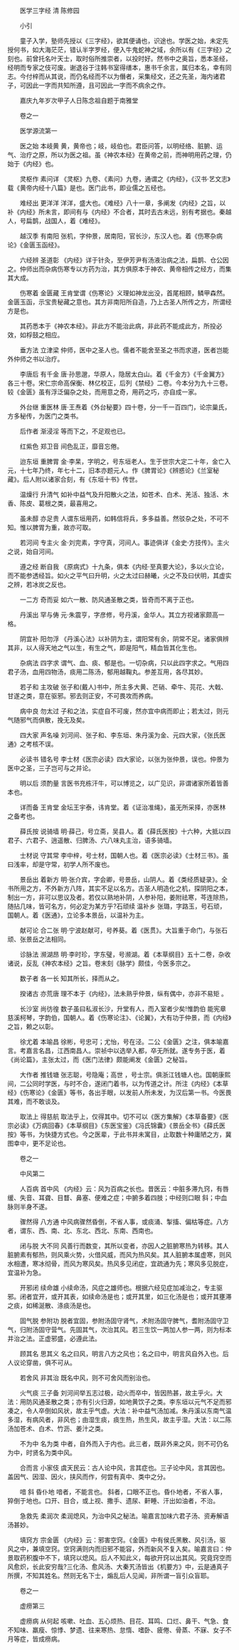 <!-- { "loadSidebar": true } -->


　　医学三字经 清 陈修园

　　小引

　　童子入学，塾师先授以《三字经》，欲其便诵也，识途也。学医之始，未定先授何书，如大海茫茫，错认半字罗经，便入牛鬼蛇神之域，余所以有《三字经》之刻也。前曾托名叶天士，取时俗所推崇者，以投时好。然书中之奥旨，悉本圣经，经明而专家之伎可废。谢退谷于注韩书室得缮本，惠书千余言，属归本名，幸有同志。今付梓而从其说，而仍名经而不以为僭者，采集经文，还之先圣，海内诸君子，可因此一字而共知所遵，且可因此一字而不病余之作。

　　嘉庆九年岁次甲子人日陈念祖自题于南雅堂

　　卷之一

　　医学源流第一

　　医之始 本岐黄 黄，黄帝也；岐，岐伯也。君臣问答，以明经络、脏腑、运气、治疗之原，所以为医之祖。虽《神农本经》在黄帝之前，而神明用药之理，仍始于《内经》也。

　　灵枢作 素问详 《灵枢》九卷、《素问》九卷，通谓之《内经》，《汉书·艺文志》载《黄帝内经十八篇》是也。医门此书，即业儒之五经也。

　　难经出 更洋洋 洋洋，盛大也。《难经》八十一章，多阐发《内经》之旨，以补《内经》所未言，即间有与《内经》不合者，其时去古未远，别有考据也。秦越人，号扁鹊，战国人，着《难经》。

　　越汉季 有南阳 张机，字仲景，居南阳，官长沙，东汉人也。着《伤寒杂病论》《金匮玉函经》。

　　六经辨 圣道彰 《内经》详于针灸，至伊芳尹有汤液治病之法，扁鹊、仓公因之。仲师出而杂病伤寒专以方药为治，其方俱原本于神农、黄帝相传之经方，而集其大成。

　　伤寒着 金匮藏 王肯堂谓《伤寒论》义理如神龙出没，首尾相顾，鳞甲森然。金匮玉函，示宝贵秘藏之意也。其方非南阳所自造，乃上古圣人所传之方，所谓经方是也。

　　其药悉本于《神农本经》。非此方不能治此病，非此药不能成此方，所投必效，如桴鼓之相应。

　　垂方法 立津梁 仲师，医中之圣人也。儒者不能舍至圣之书而求道，医者岂能外仲师之书以治疗。

　　李唐后 有千金 唐·孙思邈，华原人，隐居太白山。着《千金方》《千金翼方》各三十卷。宋仁宗命高保衡、林亿校正，后列《禁经》二卷。今本分为九十三卷。较《金匮》虽有浮泛偏杂之处，而用意之奇，用药之巧，亦自成一家。

　　外台继 重医林 唐·王焘着《外台秘要》四十卷，分一千一百四门，论宗巢氏，方多秘传，为医门之类书。

　　后作者 渐浸淫 等而下之，不足观也已。

　　红紫色 郑卫音 间色乱正，靡音忘倦。

　　迨东垣 重脾胃 金·李杲，字明之，号东垣老人。生于世宗大定二十年，金亡入元，十七年乃终，年七十二，旧本亦题元人。作《脾胃论》《辨惑论》《兰室秘藏》。后人附以诸家合刻，有《东垣十书》传世。

　　温燥行 升清气 如补中益气及升阳散火之法，如苍术、白术、羌活、独活、木香、陈皮、葛根之类，最喜用之。

　　虽未醇 亦足贵 人谓东垣用药，如韩信将兵，多多益善。然驳杂之处，不可不知。惟以脾胃为重，故亦可取。

　　若河间 专主火 金·刘完素，字守真，河间人。事迹俱详《金史·方技传》。主火之说，始自河间。

　　遵之经 断自我 《原病式》十九条，俱本《内经·至真要大论》，多以火立论，而不能参透经旨。如火之平气曰升明，火之太过曰赫曦，火之不及曰伏明，其虚实之辨，若冰炭之反也。

　　一二方 奇而妥 如六一散、防风通圣散之类，皆奇而不离于正也。

　　丹溪出 罕与俦 元·朱震亨，字彦修，号丹溪，金华人。其立方视诸家颇高一格。

　　阴宜补 阳勿浮 《丹溪心法》以补阴为主，谓阳常有余，阴常不足。诸家俱辨其非，以人得天地之气以生，有生之气，即是阳气，精血皆其化生也。

　　杂病法 四字求 谓气、血、痰、郁是也。一切杂病，只以此四字求之。气用四君子汤，血用四物汤，痰用二陈汤，郁用越鞠丸。参差互用，各尽其妙。

　　若子和 主攻破 张子和(戴人)书中，所主多大黄、芒硝、牵牛、芫花、大戟、甘遂之类，意在驱邪。邪去则正安，不可畏攻而养病。

　　病中良 勿太过 子和之法，实症自不可废，然亦宜中病而即止；若太过，则元气随邪气而俱散，挽无及矣。

　　四大家 声名噪 刘河间、张子和、李东垣、朱丹溪为金、元四大家，《张氏医通》之考核不误。

　　必读书 错名号 李士材《医宗必读》四大家论，以张为张仲景，误也。仲景为医中之圣，三子岂可与之并论。

　　明以后 须酌量 言医书充栋汗牛，可以博览之，以广见识，非谓诸家所着皆善本也。

　　详而备 王肯堂 金坛王宇泰，讳肯堂。着《证治准绳》，虽无所采择，亦医林之备考也。

　　薛氏按 说骑墙 明·薛己，号立斋，吴县人。着《薛氏医按》十六种，大抵以四君子、六君子、逍遥散、归脾汤、六八味丸主治，语多骑墙。

　　士材说 守其常 李中梓，号士材，国朝人也。着《医宗必读》《士材三书》。虽曰浅率，却是守常，初学人所不废也。

　　景岳出 着新方 明·张介宾，字会卿，号景岳，山阴人。着《类经质疑录》。全书所用之方，不外新方八阵，其实不足以名方。古圣人明造化之机，探阴阳之本，制出一方，非可以思议及者。若仅以熟地补阴，人参补阳，姜附祛寒，芩连除热，随拈几味，皆可名方，何必定为某方乎?石顽续 温补乡 张璐，字路玉，号石顽，国朝人。着《医通》，立论多本景岳，以温补为主。

　　献可论 合二张 明·宁波赵献可，号养葵。着《医贯》。大旨重于命门，与张石顽、张景岳之法相同。

　　诊脉法 濒湖昂 明·李时珍，字东璧，号濒湖。着《本草纲目》五十二卷，杂收诸说，反乱《神农本经》之旨。卷末刻《脉学》颇佳，今医多宗之。

　　数子者 各一长 知其所长，择而从之。

　　揆诸古 亦荒唐 理不本于《内经》，法未熟乎仲景，纵有偶中，亦非不易矩 。

　　长沙室 尚彷徨 数子虽曰私淑长沙，升堂有人，而入室者少矣!惟韵伯 能宪章 慈溪柯琴，字韵伯，国朝人。着《伤寒论注》、《论翼》，大有功于仲景，而《内经》之旨，赖之以彰。

　　徐尤着 本喻昌 徐彬，号忠可；尤怡，号在泾。二公《金匮》之注，俱本喻嘉言。考嘉言名昌，江西南昌人。崇祯中以选举入都，卒无所就。遂专务于医，着《尚论篇》，主张太过，而《医门法律》颇能阐发《金匮》之秘旨。

　　大作者 推钱塘 张志聪，号隐庵；高世 ，号士宗。俱浙江钱塘人也。国朝康熙间，二公同时学医，与时不合，遂闭门着书，以为传道之计。所注《内经》《本草经》《伤寒论》《金匮》等书，各出手眼，以发前人所未发，为汉后第一书。今医畏其难，而不敢谈及。

　　取法上 得慈航 取法乎上，仅得其中。切不可以《医方集解》《本草备要》《医宗必读》《万病回春》《本草纲目》《东医宝鉴》《冯氏锦囊》《景岳全书》《薛氏医按》等书，为快捷方式也。今之医辈，于此书并未寓目，止取数十种庸陋之方，冀图幸中，更不足论也。

　　卷之一

　　中风第二

　　人百病 首中风 《内经》云：风为百病之长也。昔医云：中脏多滞九窍，有唇缓、失音、耳聋、目瞀、鼻塞、便难之症；中腑多着四肢；中经则口眼 斜；中血脉则半身不遂。

　　骤然得 八方通 中风病骤然昏倒，不省人事，或痰涌、掣搐、偏枯等症。八方者，谓东、西、南、北、东北、西北、东南、西南也。

　　闭与脱 大不同 风善行而数变，其所以变者，亦因人之脏腑寒热为转移。其人脏腑素有郁热，则风乘火势，火借风威，而风为热风矣。其人脏腑本属虚寒，则风水相遭，寒冰彻骨，而风为寒风矣。热风多见闭症，宜疏通为先；寒风多见脱症，宜温补为急。

　　开邪闭 续命雄 小续命汤，风症之雄师也。根据六经见症加减治之，专主驱邪。闭者宜开，或开其表，如续命汤是也；或开其里，如三化汤是也；或开其壅滞之痰，如稀涎散、涤痰汤是也。

　　固气脱 参附功 脱者宜固，参附汤固守肾气，术附汤固守脾气，耆附汤固守卫气，归附汤固守营气。先固其气，次治其风。若三生饮一两加人参一两，则为标本并治之法。正虚邪盛，必遵此法。

　　顾其名 思其义 名之曰风，明言八方之风也；名之曰中，明言风自外入也。后人议论穿凿，俱不可从。

　　若舍风 非其治 既名中风，则不可舍风而别治也。

　　火气痰 三子备 刘河间举五志过极，动火而卒中，皆因热甚，故主乎火。大法：用防风通圣散之类；亦有引火归源，如地黄饮子之类。李东垣以元气不足而邪凑之，令人卒倒如风状，故主乎气虚。大法：补中益气汤加减。朱丹溪以东南气温多湿，有病风者，非风也；由湿生痰，痰生热，热生风，故主乎湿。大法：以二陈汤加苍术、白术、竹沥、姜汁之类。

　　不为中 名为类 中者，自外而入于内也。此三者，既非外来之风，则不可仍名为中，时贤名为类中风。

　　合而言 小家伎 虞天民云：古人论中风，言其症也。三子论中风，言其因也。盖因气、因湿、因火，挟风而作，何尝有真中、类中之分。

　　喑 斜 昏仆地 喑者，不能言也。 斜者，口眼不正也。昏仆地者，不省人事，猝倒于地也。口开、目合，或上视、撒手、遗尿、鼾睡、汗出如油者，不治。

　　急救先 柔润次 柔润熄风，为治中风之秘法。喻嘉言加味六君子汤、资寿解语汤甚妙。

　　填窍方 宗金匮 《内经》云：邪害空窍。《金匮》中有侯氏黑散、风引汤，驱风之中，兼填空窍。空窍满则内而旧邪不能容，外而新风不复入矣。喻嘉言曰：仲景取药积腹中不下，填窍以熄风。后人不知此义，每欲开窍以出其风。究竟窍空而风愈炽，长此安穷哉?三化汤、愈风汤、大秦艽汤皆出《机要方》中，云是通真子所撰，不知其姓名。然则无名下士，煽乱后人见闻，非所谓一盲引众盲耶。

　　卷之一

　　虚痨第三

　　虚痨病 从何起 咳嗽、吐血、五心烦热、目花、耳鸣、口烂、鼻干、气急、食不知味、羸瘦、惊悸、梦遗、往来寒热、怠惰、嗜卧、疲倦、骨蒸、不寐、女子不月等症，皆成痨病。

